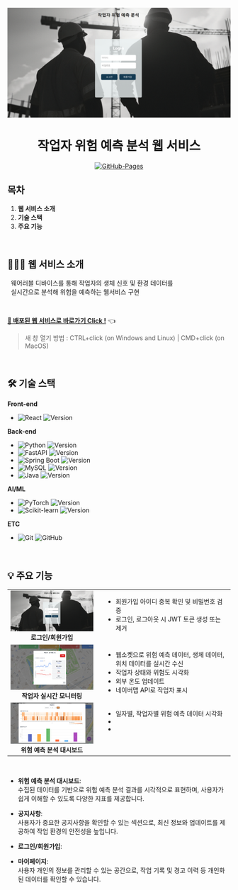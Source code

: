 <div align="center">
  <br />
  <img src="./images/로그인.png" alt="Project" width="700px" />
  <br />
  <h1>작업자 위험 예측 분석 웹 서비스</h1>
  <a href="#">
  <img src="https://img.shields.io/badge/GitHub%20Pages-Active-AEF359?&logo=github&logoColor=white" alt="GitHub-Pages" />
  </a>
  <br />
</div>

## 목차

1. **웹 서비스 소개**
2. **기술 스택**
3. **주요 기능**

<br />

## 💁🏻‍♂ 웹 서비스 소개

&nbsp;&nbsp;웨어러블 디바이스를 통해 작업자의 생체 신호 및 환경 데이터를  
&nbsp;&nbsp;실시간으로 분석해 위험을 예측하는 웹서비스 구현


<br />

[**🔗 배포된 웹 서비스로 바로가기 Click !**](http://58.235.21.221:3000/) 👈

> 새 창 열기 방법 : CTRL+click (on Windows and Linux) | CMD+click (on MacOS)

<br />

## 🛠 기술 스택

**Front-end**

- ![React](https://img.shields.io/badge/-React-61DAFB?&logo=react&logoColor=white) ![Version](https://img.shields.io/badge/React%20v18.3.1-blue)

**Back-end**

- ![Python](https://img.shields.io/badge/-Python-3776AB?&logo=python&logoColor=white) ![Version](https://img.shields.io/badge/Python%20v3.12.7-blue)
- ![FastAPI](https://img.shields.io/badge/-FastAPI-005571?&logo=fastapi&logoColor=white) ![Version](https://img.shields.io/badge/FastAPI%20v0.95.2-blue)
- ![Spring Boot](https://img.shields.io/badge/-Spring%20Boot-6DB33F?&logo=spring&logoColor=white) ![Version](https://img.shields.io/badge/Spring%20Boot%20v3.3.5-blue)
- ![MySQL](https://img.shields.io/badge/-MySQL-4479A1?&logo=mysql&logoColor=white) ![Version](https://img.shields.io/badge/MySQL%20v8.0.39-blue)
- ![Java](https://img.shields.io/badge/-Java-E34F26?&logo=java&logoColor=white) ![Version](https://img.shields.io/badge/Java%20v17.0.10-blue)

**AI/ML**

- ![PyTorch](https://img.shields.io/badge/-PyTorch-EE4C2C?&logo=pytorch&logoColor=white) ![Version](https://img.shields.io/badge/PyTorch%20v1.13.0-blue)
- ![Scikit-learn](https://img.shields.io/badge/-Scikit%20Learn-F7931E?&logo=scikit-learn&logoColor=white) ![Version](https://img.shields.io/badge/Scikit%20Learn%20v1.0.2-blue)

**ETC**

- ![Git](https://img.shields.io/badge/-Git-F05032?&logo=git&logoColor=white) ![GitHub](https://img.shields.io/badge/-GitHub-181717?&logo=github&logoColor=white)

<br />

## 💡 주요 기능
<table style="width: 100%;">
  <tr>
    <td align="center">
      <a href="https://youtu.be/dsc7zG2_40g?feature=shared">
        <img src="./images/로그인.png" alt="로그인/회원가입" width="300">
      </a>
      <br />
      <strong style="display: block;">로그인/회원가입</strong>
    </td>
    <td style="vertical-align: top; padding-left: 20px;">
      <ul>
        <li>회원가입 아이디 중복 확인 및 비밀번호 검증</li>
        <li>로그인, 로그아웃 시 JWT 토큰 생성 또는 제거</li>
      </ul>
    </td>
  </tr>
  <tr>
    <td align="center">
      <a href="https://youtu.be/CcyLQtlwfi8?feature=shared">
        <img src="./images/작업자실시간모니터링.png" alt="작업자 실시간 모니터링" width="300">
      </a>
      <br />
      <strong style="display: block;">작업자 실시간 모니터링</strong>
    </td>
    <td style="vertical-align: top; padding-left: 20px;">
      <ul>
        <li>웹소켓으로 위험 예측 데이터, 생체 데이터, 위치 데이터를 실시간 수신</li>
        <li>작업자 상태와 위험도 시각화</li>
        <li>외부 온도 업데이트</li>
        <li>네이버맵 API로 작업자 표시</li>
      </ul>
    </td>
  </tr>
  <tr>
    <td align="center">
      <a href="https://youtu.be/Ni84VvYxORA?feature=shared">
        <img src="./images/위험예측분석대시보드.png" alt="위험 예측 분석 대시보드" width="300">
      </a>
      <br />
    <strong style="display: block;">위험 예측 분석 대시보드</strong>
    </td>
    <td style="vertical-align: top; padding-left: 20px;">
      <ul>
        <li>일자별, 작업자별 위험 예측 데이터 시각화</li>
        <li></li>
        <li></li>
      </ul>
    </td>
  </tr>
</table>

<br />





- **위험 예측 분석 대시보드**:  
  수집된 데이터를 기반으로 위험 예측 분석 결과를 시각적으로 표현하며, 사용자가 쉽게 이해할 수 있도록 다양한 지표를 제공합니다.

- **공지사항**:  
  사용자가 중요한 공지사항을 확인할 수 있는 섹션으로, 최신 정보와 업데이트를 제공하여 작업 환경의 안전성을 높입니다.

- **로그인/회원가입**:  
  

- **마이페이지**:  
  사용자 개인의 정보를 관리할 수 있는 공간으로, 작업 기록 및 경고 이력 등 개인화된 데이터를 확인할 수 있습니다.

